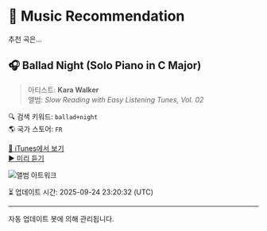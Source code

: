 
# 🎵 Music Recommendation

추천 곡은...

## 🎧 Ballad Night (Solo Piano in C Major)  
> 아티스트: **Kara Walker**  
> 앨범: _Slow Reading with Easy Listening Tunes, Vol. 02_  

🔍 검색 키워드: `ballad+night`  
🌎 국가 스토어: `FR`

[🔗 iTunes에서 보기](https://music.apple.com/fr/album/ballad-night-solo-piano-in-c-major/1688648544?i=1688648627&uo=4)  
[▶️ 미리 듣기](https://audio-ssl.itunes.apple.com/itunes-assets/AudioPreview126/v4/16/70/85/1670859e-5ac7-90b8-9b6e-a06642557967/mzaf_8116856563843913177.plus.aac.p.m4a)

![앨범 아트워크](https://is1-ssl.mzstatic.com/image/thumb/Music126/v4/d1/6e/ba/d16ebad7-be66-086b-ef0e-cf2bb5e2f480/MAERTS355.jpg/100x100bb.jpg)

⏳ 업데이트 시간: 2025-09-24 23:20:32 (UTC)

---
자동 업데이트 봇에 의해 관리됩니다.
